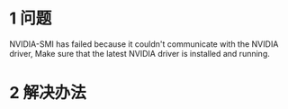 
# 1 问题

NVIDIA-SMI has failed because it couldn't communicate with the NVIDIA driver, Make sure that the latest NVIDIA driver is installed and running.

# 2 解决办法
